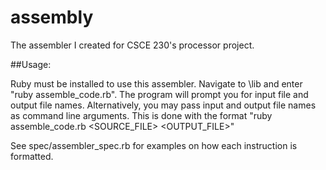 assembly
==============

The assembler I created for CSCE 230's processor project.

##Usage:

Ruby must be installed to use this assembler. 
Navigate to \lib and enter "ruby assemble_code.rb". The program will prompt you for input file and output file names.
Alternatively, you may pass input and output file names as command line arguments. This is done with the format "ruby assemble_code.rb \<SOURCE_FILE\> \<OUTPUT_FILE\>"

See spec/assembler_spec.rb for examples on how each instruction is formatted.